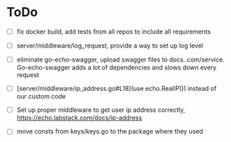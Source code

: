 # ToDo

- [ ] fix docker build, add tests from all repos to include all requirements
- [ ] server/middleware/log_request, provide a way to set up log level
- [ ] eliminate go-echo-swagger, upload swagger files to docs.<domain>.com/service. Go-echo-swagger adds a lot of dependencies and slows down every request
- [ ] [server/middleware/ip_address.go#L18](use echo.RealIP()) instead of our custom code
- [ ] Set up proper middleware to get user ip address correctly, https://echo.labstack.com/docs/ip-address
- [ ] move consts from keys/keys.go to the package where they used


